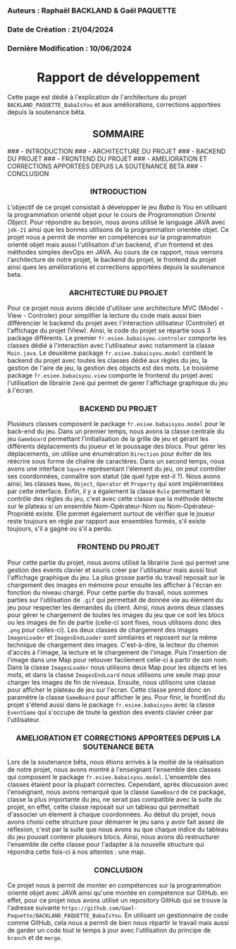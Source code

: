 ### Auteurs : Raphaël BACKLAND & Gaël PAQUETTE
### Date de Création : 21/04/2024
### Dernière Modification : 10/06/2024


<h1 style="text-align:center;">Rapport de développement</h1>


Cette page est dédié à l'explication de l'architecture du projet ```BACKLAND_PAQUETTE_BabaIsYou``` et aux améliorations, corrections apportées depuis la soutenance bêta.


<h2 style="text-align:center;">SOMMAIRE</h2>
### - INTRODUCTION
### - ARCHITECTURE DU PROJET
### - BACKEND DU PROJET
### - FRONTEND DU PROJET 
### - AMELIORATION ET CORRECTIONS APPORTEES DEPUIS LA SOUTENANCE BETA
### - CONCLUSION


<h3 style="text-align:center;">INTRODUCTION</h3>

L'objectif de ce projet consistait à développer le jeu *Baba Is You* en utilisant la programmation orienté objet pour le cours de *Programmation Orienté Object*.
Pour répondre au besoin, nous avons utilisé le language JAVA avec ```jdk-21``` ainsi que les bonnes utilisons de la programmation orientée objet.
Ce projet nous a permit de monter en compétences sur la programmation orienté objet mais aussi l'utilisation d'un backend, d'un frontend et des méthodes simples devOps en JAVA.
Au cours de ce rapport, nous verrons l'architecture de notre projet, le backend du projet, le frontend du projet ainsi ques les améliorations et corrections apportées depuis la soutenance beta.

<h3 style="text-align:center;">ARCHITECTURE DU PROJET</h3> 

Pour ce projet nous avons décidé d'utiliser une architecture MVC (Model - View - Controler) pour simplifier la lecture du code mais aussi bien différencier le backend du projet avec l'interaction utilisateur (Controler) et l'affichage du projet (View).
Ainsi, le code du projet se répartie sous 3 package différents. Le premier ```fr.esiee.babaisyou.controler``` comporte les classes dédié à l'interaction avec l'utilisateur avec notamment la classe ```Main.java```.
Le deuxième package ```fr.esiee.babaisyou.model``` contient le backend du projet avec toutes les classes dédié aux règles du jeu, la gestion de l'aire de jeu, la gestion des objects est des mots.
Le troisième package ```fr.esiee.babaisyou.view``` comporte le frontend du projet avec l'utilisation de librairie ```Zen6``` qui permet de gerer l'affichage graphique du jeu à l'écran.

<h3 style="text-align:center;">BACKEND DU PROJET</h3>

Plusieurs classes composent le package ```fr.esiee.babaisyou.model``` pour le back-end du jeu.
Dans un premier temps, nous avons la classe centrale du jeu ```Gameboard``` permettant l'initialisation de la grille de jeu et gérant les différents déplacements du joueur et le poussage des blocs.
Pour gérer les déplacements, on utilise une énumération ```Direction``` pour éviter de les réécrire sous forme de chaîne de caractères.
Dans un second temps, nous avons une interface ```Square``` représentant l'élement du jeu, on peut contrôler ses coordonnées, connaître son statut (de quel type est-il ?).
Nous avons ainsi, les classes ```Name```, ```Object```, ```Operator``` et ```Property``` qui sont implémentées par cette interface.
Enfin, il y a également la classe ```Rule``` permettant le contrôle des règles du jeu, c'est avec cette classe que la méthode détecte sur le plateau si un ensemble Nom-Opérateur-Nom ou Nom-Opérateur-Propriété existe.
Elle permet également surtout de vérifier que le joueur reste toujours en règle par rapport aux ensembles formés, s'il existe toujours, s'il a gagné ou s'il a perdu.


<h3 style="text-align:center;">FRONTEND DU PROJET</h3>

Pour cette partie du projet, nous avons utilisé la librairie ```Zen6``` qui permet une gestion des events clavier et souris créer par l'utilisateur mais aussi tout l'affichage graphique du jeu.
La plus grosse partie du travail reposait sur le chargement des images en mémoire pour ensuite les afficher à l'écran en fonction du niveau chargé. Pour cette partie du travail, nous sommes parties sur l'utilisation de ```.gif``` qui permettait de donnée vie 
au élément du jeu pour respecter les demandes du client.  Ainsi, nous avons deux classes pour gérer le chargement de toutes les images du jeu que ce soit les blocs ou les images de fin de partie (celle-ci sont fixes, nous utilisons donc des ```.png``` pour celles-ci).
Les deux classes de chargement des images ```ImagesLoader``` et ```ImagesEndLoader``` sont similaires et reposent sur la même technique de chargement des images. C'est-à-dire, la lecteur du chemin d'accès à l'image, la lecture et le chargement de l'image. Puis l'insertion de l'image dans une Map
pour retouver facilement celle-ci à partir de son nom. Dans la classe ```ImagesLoader``` nous utilisons deux Map pour les objects et les mots, et dans la classe ```ImagesEndLoard``` nous utilisons une seule map pour charger les images de fin de niveaux.
Ensuite, nous utilisons une classe pour afficher le plateau de jeu sur l'ecran. Cette classe prend donc en paramètre la classe ```GameBoard``` pour afficher le jeu.
Pour finir, le frontEnd du projet s'étend aussi dans le package ```fr.esiee.babaisyou``` avec la classe ```EventGame``` qui s'occupe de toute la gestion des events clavier créer par l'utilisateur.

<h3 style="text-align:center;">AMELIORATION ET CORRECTIONS APPORTEES DEPUIS LA SOUTENANCE BETA</h3>

Lors de la soutenance bêta, nous étions arrivés à la moitié de la réalisation de notre projet, nous avons montré à l'enseignant l'ensemble des classes qui composent le package ```fr.esiee.babaisyou.model```.
L'ensemble des classes étaient pour la plupart correctes. Cependant, après discussion avec l'enseignant, nous avons remarqué que la classe ```GameBoard``` de ce package, classe la plus importante du jeu, ne serait pas compatible avec la suite du projet,
en effet, cette classe reposait sur un tableau qui permettait d'associer un élement à chaque coordonnées. Au début du projet, nous avons choisi cette structure pour démarrer le jeu sans y avoir fait assez de réflexion,
c'est par la suite que nous avons su que chaque indice du tableau du jeu pouvait contenir plusieurs blocs. Ainsi, nous avons dû restructurer l'ensemble de cette classe pour l'adapter à la nouvelle structure qui répondra cette fois-ci à nos attentes : une map.

<h3 style="text-align:center;">CONCLUSION</h3>

Ce projet nous à permit de monter en compétences sur la programmation orienté objet avec JAVA ainsi qu'une montée en compétence sur GitHub.
en effet, pour ce projet nous avons utilisé un repository GitHub qui se trouve la l'adresse suivante ```https://github.com/Gael-Paquette/BACKLAND_PAQUETTE_BabaIsYou```.
En utilisant un gestionnaire de code comme GitHub, cela nous a permit de bien nous répartir le travail mais aussi de garder un code tout le temps à jour avec l'utilisation du principe de ```branch``` et de ```merge```.

